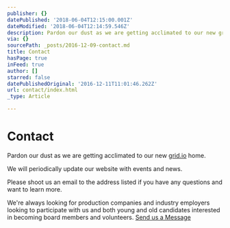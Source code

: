 ```yaml
---
publisher: {}
datePublished: '2018-06-04T12:15:00.001Z'
dateModified: '2018-06-04T12:14:59.546Z'
description: Pardon our dust as we are getting acclimated to our new grid.io home.
via: {}
sourcePath: _posts/2016-12-09-contact.md
title: Contact
hasPage: true
inFeed: true
author: []
starred: false
datePublishedOriginal: '2016-12-11T11:01:46.262Z'
url: contact/index.html
_type: Article

---
```

# **Contact**

Pardon our dust as we are getting acclimated to our new [grid.io][0] home.

We will periodically update our website with events and news.

Please shoot us an email to the address listed if you have any questions and want to learn more.

We're always looking for production companies and industry employers looking to participate with us and both young and old candidates interested in becoming board members and volunteers.
[Send us a Message][1]

[0]: https://thegrid.io/ "thegrid"
[1]: mailto:director@dentv.org